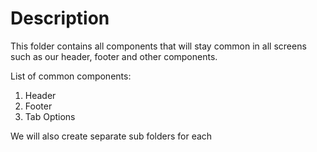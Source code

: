 # Description
This folder contains all components that will stay common in all screens such as our header, footer and other components.

List of common components:
1. Header
2. Footer
3. Tab Options

We will also create separate sub folders for each
